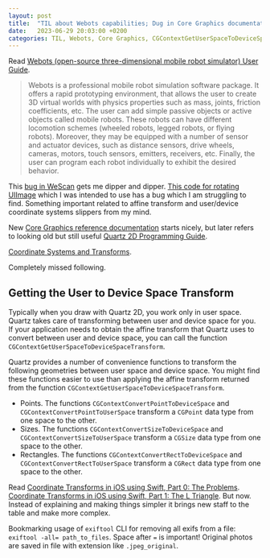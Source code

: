```yaml
---
layout: post
title:  "TIL about Webots capabilities; Dug in Core Graphics documentation"
date:   2023-06-29 20:03:00 +0200
categories: TIL, Webots, Core Graphics, CGContextGetUserSpaceToDeviceSpaceTransform, exiftool
---
```

Read [Webots (open-source three-dimensional mobile robot simulator) User Guide](https://cyberbotics.com/doc/guide/menu).

> Webots is a professional mobile robot simulation software package. It offers a rapid prototyping environment, that allows the user to create 3D virtual worlds with physics properties such as mass, joints, friction coefficients, etc. The user can add simple passive objects or active objects called mobile robots. These robots can have different locomotion schemes (wheeled robots, legged robots, or flying robots). Moreover, they may be equipped with a number of sensor and actuator devices, such as distance sensors, drive wheels, cameras, motors, touch sensors, emitters, receivers, etc. Finally, the user can program each robot individually to exhibit the desired behavior.

This [bug in WeScan](https://github.com/WeTransfer/WeScan/issues/356) gets me dipper and dipper. [This code for rotating UIImage](https://github.com/valeriyvan/Understand-UIImage-rotation) which I was intended to use has a bug which I am struggling to find. Something important related to affine transform and user/device coordinate systems slippers from my mind.

New [Core Graphics reference documentation](https://developer.apple.com/documentation/coregraphics) starts nicely, but later refers to looking old but still useful [Quartz 2D Programming Guide](https://developer.apple.com/library/archive/documentation/GraphicsImaging/Conceptual/drawingwithquartz2d/Introduction/Introduction.html).

[Coordinate Systems and Transforms](https://developer.apple.com/library/archive/documentation/Cocoa/Conceptual/CocoaDrawingGuide/Transforms/Transforms.html).

Completely missed following.

## Getting the User to Device Space Transform

Typically when you draw with Quartz 2D, you work only in user space. Quartz takes care of transforming between user and device space for you. If your application needs to obtain the affine transform that Quartz uses to convert between user and device space, you can call the function `CGContextGetUserSpaceToDeviceSpaceTransform`.

Quartz provides a number of convenience functions to transform the following geometries between user space and device space. You might find these functions easier to use than applying the affine transform returned from the function `CGContextGetUserSpaceToDeviceSpaceTransform`.

* Points. The functions `CGContextConvertPointToDeviceSpace` and `CGContextConvertPointToUserSpace` transform a `CGPoint` data type from one space to the other.
* Sizes. The functions `CGContextConvertSizeToDeviceSpace` and `CGContextConvertSizeToUserSpace` transform a `CGSize` data type from one space to the other.
* Rectangles. The functions `CGContextConvertRectToDeviceSpace` and `CGContextConvertRectToUserSpace` transform a `CGRect` data type from one space to the other.

Read [Coordinate Transforms in iOS using Swift, Part 0: The Problems](https://rethunk.medium.com/image-coordinate-transforms-in-ios-using-swift-part-0-the-problems-a28d676030b0). [Coordinate Transforms in iOS using Swift, Part 1: The L Triangle](https://rethunk.medium.com/coordinate-transforms-in-ios-using-swift-part-1-the-l-triangle-c8204177a7e2). But now. Instead of explaining and making things simpler it brings new staff to the table and make more complex.

Bookmarking usage of `exiftool` CLI for removing all exifs from a file: `exiftool -all= path_to_files`. Space after `=` is important! Original photos are saved in file with extension like `.jpeg_original`.
